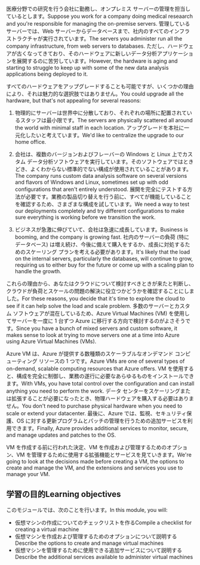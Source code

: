 <span data-ttu-id="5d638-101">医療分野での研究を行う会社に勤務し、オンプレミス サーバーの管理を担当しているとします。</span><span class="sxs-lookup"><span data-stu-id="5d638-101">Suppose you work for a company doing medical reseaarch and you're responsible for managing the on-premise servers.</span></span> <span data-ttu-id="5d638-102">管理しているサーバーでは、Web サーバーからデータベースまで、社内のすべてのインフラストラクチャが実行されています。</span><span class="sxs-lookup"><span data-stu-id="5d638-102">The servers you administer run all the company infrastructure, from web servers to databases.</span></span> <span data-ttu-id="5d638-103">ただし、ハードウェアが古くなってきており、そのハードウェアに新しいデータ分析アプリケーションを展開するのに苦労しています。</span><span class="sxs-lookup"><span data-stu-id="5d638-103">However, the hardware is aging and starting to struggle to keep up with some of the new data analysis applications being deployed to it.</span></span>

<span data-ttu-id="5d638-104">すべてのハードウェアをアップグレードすることも可能ですが、いくつかの理由により、それは魅力的な選択肢ではありません。</span><span class="sxs-lookup"><span data-stu-id="5d638-104">You could upgrade all the hardware, but that's not appealing for several reasons:</span></span>

1. <span data-ttu-id="5d638-105">物理的にサーバーは世界中に分散しており、それぞれの場所に配置されているスタッフは最小限です。</span><span class="sxs-lookup"><span data-stu-id="5d638-105">The servers are physically scattered all around the world with minimal staff in each location.</span></span> <span data-ttu-id="5d638-106">アップグレードを本社に一元化したいと考えています。</span><span class="sxs-lookup"><span data-stu-id="5d638-106">We'd like to centralize the upgrade to our home office.</span></span>

1. <span data-ttu-id="5d638-107">会社は、複数のバージョンおよびフレーバーの Windows と Linux 上でカスタム データ分析ソフトウェアを実行しています。そのソフトウェアではときどき、よくわからない標準的でない構成が使用されていることがあります。</span><span class="sxs-lookup"><span data-stu-id="5d638-107">The company runs custom data analysis software on several versions and flavors of Windows and Linux, sometimes set up with odd configurations that aren't entirely understood.</span></span> <span data-ttu-id="5d638-108">展開を完全にテストする方法が必要です。業務の製品切り替えを行う前に、すべてが機能していることを確認するため、さまざまな構成を試しています。</span><span class="sxs-lookup"><span data-stu-id="5d638-108">We need a way to test our deployments completely and try different configurations to make sure everything is working before we transition the work.</span></span>

1. <span data-ttu-id="5d638-109">ビジネスが急激に伸びていて、会社は急速に成長しています。</span><span class="sxs-lookup"><span data-stu-id="5d638-109">Business is booming, and the company is growing fast.</span></span> <span data-ttu-id="5d638-110">社内のサーバーの負荷 (特にデータベース) は増え続け、今後に備えて購入をするか、成長に対処するためのスケーリング プランを考える必要があります。</span><span class="sxs-lookup"><span data-stu-id="5d638-110">It's likely that the load on the internal servers, particularly the databases, will continue to grow, requiring us to either buy for the future or come up with a scaling plan to handle the growth.</span></span>

<span data-ttu-id="5d638-111">これらの理由から、あなたはクラウドについて検討すべきときが来たと判断し、クラウドが負荷とスケールの問題の解決に役立つかどうかを確認することにしました。</span><span class="sxs-lookup"><span data-stu-id="5d638-111">For these reasons, you decide that it's time to explore the cloud to see if it can help solve the load and scale problem.</span></span> <span data-ttu-id="5d638-112">多数のサーバーとカスタム ソフトウェアが混在しているため、Azure Virtual Machines (VM) を使用してサーバーを一度に 1 台ずつ Azure に移行する方向で検討するのがよさそうです。</span><span class="sxs-lookup"><span data-stu-id="5d638-112">Since you have a bunch of mixed servers and custom software, it makes sense to look at trying to move servers one at a time into Azure using Azure Virtual Machines (VMs).</span></span>

<span data-ttu-id="5d638-113">Azure VM は、Azure が提供する数種類のスケーラブルなオンデマンド コンピューティング リソースの 1 つです。</span><span class="sxs-lookup"><span data-stu-id="5d638-113">Azure VMs are one of several types of on-demand, scalable computing resources that Azure offers.</span></span> <span data-ttu-id="5d638-114">VM を使用すると、構成を完全に制御し、業務の遂行に必要なあらゆるものをインストールできます。</span><span class="sxs-lookup"><span data-stu-id="5d638-114">With VMs, you have total control over the configuration and can install anything you need to perform the work.</span></span> <span data-ttu-id="5d638-115">データ センターをスケーリングまたは拡張することが必要になったとき、物理ハードウェアを購入する必要はありません。</span><span class="sxs-lookup"><span data-stu-id="5d638-115">You don't need to purchase physical hardware when you need to scale or extend your datacenter.</span></span> <span data-ttu-id="5d638-116">最後に、Azure では、監視、セキュリティ保護、OS に対する更新プログラムとパッチの管理を行うための追加サービスを利用できます。</span><span class="sxs-lookup"><span data-stu-id="5d638-116">Finally, Azure provides additional services to monitor, secure, and manage updates and patches to the OS.</span></span>

<span data-ttu-id="5d638-117">VM を作成する前に行われた決定、VM を作成および管理するためのオプション、VM を管理するために使用する拡張機能とサービスを見ていきます。</span><span class="sxs-lookup"><span data-stu-id="5d638-117">We're going to look at the decisions made before creating a VM, the options to create and manage the VM, and the extensions and services you use to manage your VM.</span></span>

## <a name="learning-objectives"></a><span data-ttu-id="5d638-118">学習の目的</span><span class="sxs-lookup"><span data-stu-id="5d638-118">Learning objectives</span></span>

<span data-ttu-id="5d638-119">このモジュールでは、次のことを行います。</span><span class="sxs-lookup"><span data-stu-id="5d638-119">In this module, you will:</span></span>

- <span data-ttu-id="5d638-120">仮想マシンの作成についてのチェックリストを作る</span><span class="sxs-lookup"><span data-stu-id="5d638-120">Compile a checklist for creating a virtual machine</span></span>
- <span data-ttu-id="5d638-121">仮想マシンを作成および管理するためのオプションについて説明する</span><span class="sxs-lookup"><span data-stu-id="5d638-121">Describe the options to create and manage virtual machines</span></span>
- <span data-ttu-id="5d638-122">仮想マシンを管理するために使用できる追加サービスについて説明する</span><span class="sxs-lookup"><span data-stu-id="5d638-122">Describe the additional services available to administer virtual machines</span></span>
